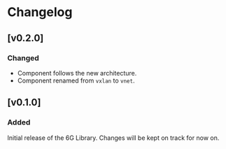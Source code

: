# Changelog

## [v0.2.0]

### Changed
- Component follows the new architecture.
- Component renamed from `vxlan` to `vnet`.

## [v0.1.0]

### Added
Initial release of the 6G Library. Changes will be kept on track for now on.